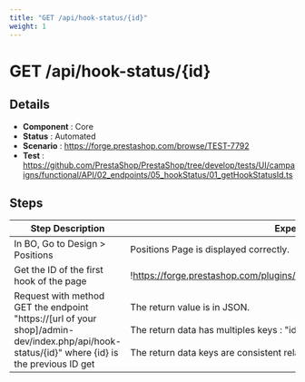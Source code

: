 ```yaml
---
title: "GET /api/hook-status/{id}"
weight: 1
---
```


# GET /api/hook-status/{id}
## Details
* **Component** : Core
* **Status** : Automated
* **Scenario** : https://forge.prestashop.com/browse/TEST-7792
* **Test** : https://github.com/PrestaShop/PrestaShop/tree/develop/tests/UI/campaigns/functional/API/02_endpoints/05_hookStatus/01_getHookStatusId.ts

## Steps
| Step Description | Expected result |
| ----- | ----- |
| In BO, Go to Design > Positions | Positions Page is displayed correctly. |
| Get the ID of the first hook of the page | !https://forge.prestashop.com/plugins/servlet/raven/attachment/1571/ID+hook.png|width=777,height=514! |
| Request with method GET the endpoint "https://[url of your shop]/admin-dev/index.php/api/hook-status/\{id}" where \{id} is the previous ID get | The return value is in JSON.<br><br>The return data has multiples keys : "id", "active"<br><br>The return data keys are consistent relative to BackOffice data. |
